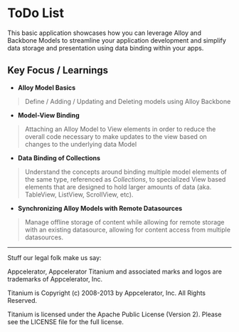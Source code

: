 # ToDo List

This basic application showcases how you can leverage Alloy and Backbone Models to streamline your application development and simplify data storage and presentation using data binding within your apps.

## Key Focus / Learnings

* **Alloy Model Basics**
>Define / Adding / Updating and Deleting models using Alloy Backbone

* **Model-View Binding**
>Attaching an Alloy Model to View elements in order to reduce the overall code necessary to make updates to the view based on changes to the underlying data Model

* **Data Binding of Collections**
>Understand the concepts around binding multiple model elements of the same type, referenced as _Collections_, to specialized View based elements that are designed to hold larger amounts of data (aka. TableView, ListView, ScrollView, etc).

* **Synchronizing Alloy Models with Remote Datasources**
>Manage offline storage of content while allowing for remote storage with an existing datasource, allowing for content access from multiple datasources.




----------------------------------
Stuff our legal folk make us say:

Appcelerator, Appcelerator Titanium and associated marks and logos are
trademarks of Appcelerator, Inc.

Titanium is Copyright (c) 2008-2013 by Appcelerator, Inc. All Rights Reserved.

Titanium is licensed under the Apache Public License (Version 2). Please
see the LICENSE file for the full license.
